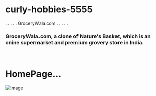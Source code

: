 # curly-hobbies-5555

. . . . . GroceryWala.com . . . . .

### GroceryWala.com, a clone of Nature's Basket, which is an onine supermarket and premium grovery store in India.

<br>

# HomePage...

![image](https://github.com/AmanChaudhary214/curly-hobbies-5555/blob/main/images/GroceryWala.png)
